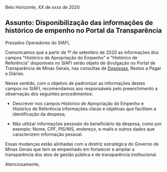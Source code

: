
Belo Horizonte, XX de xxxx de 2020

## Assunto: Disponibilização das informações de histórico de empenho no Portal da Transparência

Prezados Operadores do SIAFI,

Comunicamos que a partir de 1º de setembro de 2020 as informações dos campos "Histórico de Apropriação do Empenho" e "Histórico de Referência" disponíveis no SIAFI serão objeto de divulgação no Portal de Transparência de Minas Gerais, nas consultas de [Despesas](http://transparencia.mg.gov.br/despesa-estado/despesa/despesa-orgaos/2020/01-01-2020/31-12-2020/4015/1915/534/20/42/1543696/0/2669/empenhado/452/12750213/0/0), Restos a Pagar e Diárias.

Nesse sentido, com o objetivo de padronizar as informações destes campos no SIAFI, recomendamos aos responsáveis pelo preenchimento a observação dos seguintes procedimentos:

- Descrever nos campos Histórico de Apropriação do Empenho e Histórico de Referência informações claras e objetivas que facilitem a identificação da despesa;

- Não utilizar informações pessoais do beneficiário da despesa, como por exemplo: Nome, CPF, PIS/NIS, endereço, e-mails e outros dados que caracterizem informação pessoal.

Essas mudanças estão alinhadas com a diretriz estratégica do Governo de Minas Gerais que tem se empenhado em fortalecer e ampliar a transparência dos atos de gestão pública e de transparência institucional.

Atenciosamente,
